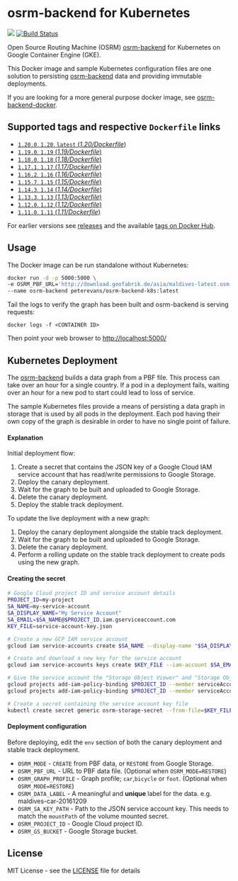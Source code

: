# osrm-backend for Kubernetes
[![](https://images.microbadger.com/badges/image/peterevans/osrm-backend-k8s.svg)](https://microbadger.com/images/peterevans/osrm-backend-k8s)
[![Build Status](https://travis-ci.org/peter-evans/osrm-backend-k8s.svg?branch=master)](https://travis-ci.org/peter-evans/osrm-backend-k8s)

Open Source Routing Machine (OSRM) [osrm-backend](https://github.com/Project-OSRM/osrm-backend) for Kubernetes on Google Container Engine (GKE).

This Docker image and sample Kubernetes configuration files are one solution to persisting [osrm-backend](https://github.com/Project-OSRM/osrm-backend) data and providing immutable deployments.

If you are looking for a more general purpose docker image, see [osrm-backend-docker](https://github.com/peter-evans/osrm-backend-docker).

## Supported tags and respective `Dockerfile` links

- [`1.20.0`, `1.20`, `latest`  (*1.20/Dockerfile*)](https://github.com/peter-evans/osrm-backend-k8s/tree/master/1.20)
- [`1.19.0`, `1.19` (*1.19/Dockerfile*)](https://github.com/peter-evans/osrm-backend-k8s/tree/master/1.19)
- [`1.18.0`, `1.18` (*1.18/Dockerfile*)](https://github.com/peter-evans/osrm-backend-k8s/tree/master/1.18)
- [`1.17.1`, `1.17` (*1.17/Dockerfile*)](https://github.com/peter-evans/osrm-backend-k8s/tree/master/1.17)
- [`1.16.2`, `1.16` (*1.16/Dockerfile*)](https://github.com/peter-evans/osrm-backend-k8s/tree/master/1.16)
- [`1.15.7`, `1.15` (*1.15/Dockerfile*)](https://github.com/peter-evans/osrm-backend-k8s/tree/master/1.15)
- [`1.14.3`, `1.14` (*1.14/Dockerfile*)](https://github.com/peter-evans/osrm-backend-k8s/tree/master/1.14)
- [`1.13.3`, `1.13` (*1.13/Dockerfile*)](https://github.com/peter-evans/osrm-backend-k8s/tree/master/1.13)
- [`1.12.0`, `1.12` (*1.12/Dockerfile*)](https://github.com/peter-evans/osrm-backend-k8s/tree/master/1.12)
- [`1.11.0`, `1.11` (*1.11/Dockerfile*)](https://github.com/peter-evans/osrm-backend-k8s/tree/master/1.11)

For earlier versions see [releases](https://github.com/peter-evans/osrm-backend-k8s/releases) and the available [tags on Docker Hub](https://hub.docker.com/r/peterevans/osrm-backend-k8s/tags/).

## Usage
The Docker image can be run standalone without Kubernetes:

```bash
docker run -d -p 5000:5000 \
-e OSRM_PBF_URL='http://download.geofabrik.de/asia/maldives-latest.osm.pbf' \
--name osrm-backend peterevans/osrm-backend-k8s:latest
```
Tail the logs to verify the graph has been built and osrm-backend is serving requests:
```
docker logs -f <CONTAINER ID>
```
Then point your web browser to [http://localhost:5000/](http://localhost:5000/)

## Kubernetes Deployment
The [osrm-backend](https://github.com/Project-OSRM/osrm-backend) builds a data graph from a PBF file. This process can take over an hour for a single country.
If a pod in a deployment fails, waiting over an hour for a new pod to start could lead to loss of service.

The sample Kubernetes files provide a means of persisting a data graph in storage that is used by all pods in the deployment. 
Each pod having their own copy of the graph is desirable in order to have no single point of failure.

#### Explanation
Initial deployment flow:

1. Create a secret that contains the JSON key of a Google Cloud IAM service account that has read/write permissions to Google Storage.
2. Deploy the canary deployment.
3. Wait for the graph to be built and uploaded to Google Storage.
4. Delete the canary deployment.
5. Deploy the stable track deployment.

To update the live deployment with a new graph:

1. Deploy the canary deployment alongside the stable track deployment.
2. Wait for the graph to be built and uploaded to Google Storage.
3. Delete the canary deployment.
4. Perform a rolling update on the stable track deployment to create pods using the new graph.

#### Creating the secret

```bash
# Google Cloud project ID and service account details
PROJECT_ID=my-project
SA_NAME=my-service-account
SA_DISPLAY_NAME="My Service Account"
SA_EMAIL=$SA_NAME@$PROJECT_ID.iam.gserviceaccount.com
KEY_FILE=service-account-key.json

# Create a new GCP IAM service account
gcloud iam service-accounts create $SA_NAME --display-name "$SA_DISPLAY_NAME"

# Create and download a new key for the service account
gcloud iam service-accounts keys create $KEY_FILE --iam-account $SA_EMAIL

# Give the service account the "Storage Object Viewer" and "Storage Object Creator" IAM roles
gcloud projects add-iam-policy-binding $PROJECT_ID --member serviceAccount:$SA_EMAIL --role roles/storage.objectViewer
gcloud projects add-iam-policy-binding $PROJECT_ID --member serviceAccount:$SA_EMAIL --role roles/storage.objectCreator

# Create a secret containing the service account key file
kubectl create secret generic osrm-storage-secret --from-file=$KEY_FILE
```  

#### Deployment configuration
Before deploying, edit the `env` section of both the canary deployment and stable track deployment.

- `OSRM_MODE` - `CREATE` from PBF data, or `RESTORE` from Google Storage.
- `OSRM_PBF_URL` - URL to PBF data file. (Optional when `OSRM_MODE=RESTORE`)
- `OSRM_GRAPH_PROFILE` - Graph profile; `car`,`bicycle` or `foot`. (Optional when `OSRM_MODE=RESTORE`)
- `OSRM_DATA_LABEL` - A meaningful and **unique** label for the data. e.g. maldives-car-20161209
- `OSRM_SA_KEY_PATH` - Path to the JSON service account key. This needs to match the `mountPath` of the volume mounted secret.
- `OSRM_PROJECT_ID` - Google Cloud project ID.
- `OSRM_GS_BUCKET` - Google Storage bucket.

## License

MIT License - see the [LICENSE](LICENSE) file for details